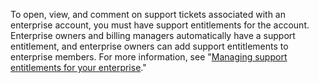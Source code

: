 To open, view, and comment on support tickets associated with an enterprise account, you must have support entitlements for the account. Enterprise owners and billing managers automatically have a support entitlement, and enterprise owners can add support entitlements to enterprise members. For more information, see "[Managing support entitlements for your enterprise](/admin/user-management/managing-users-in-your-enterprise/managing-support-entitlements-for-your-enterprise)."
